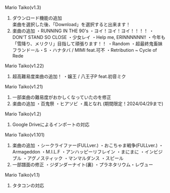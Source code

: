 Mario Taiko(v1.3)  
1. ダウンロード機能の追加  
楽曲を選択した後、「Download」を選択すると出来ます！  
2. 楽曲の追加
・RUNNING IN THE 90's
・ヨイ！ヨイ！ヨイ！！！！
・DON'T STAND SO CLOSE
・少女レイ
・Help me, ERINNNNNN!!
・今年も「雪降り、メリクリ」目指して頑張ります！！
・Random
・超最終鬼畜妹フランドール・S
・ハナタバ / MIMI feat.可不
・Retribution ~ Cycle of Rede

Mario Taiko(v1.22)
1. 超高難易度楽曲の追加！
・嬢王 / 八王子P feat.初音ミク

Mario Taiko(v1.21)
1. 一部楽曲の難易度がおかしくなっていたのを修正
2. 楽曲の追加
・百鬼祭
・ヒアソビ
・風となれ (期間限定！2024/04/29まで)

Mario Taiko(v1.2)
1. Google Driveによるインポートの対応

Mario Taiko(v1.101)
1. 楽曲の追加
・シークライファー(FULLver.)
・おこちゃま戦争(FULLver.)
・Armageddon
・M.I.L.F
・アンハッピーリフレイン
・まにまに
・インビジブル
・アグノスティック
・マンマルダンス
・スピール
2. 一部譜面の修正
・ジダンダーナイト(裏)
・プラネタリウム・レヴュー

Mario Taiko(v1.1)
1. タタコンの対応
